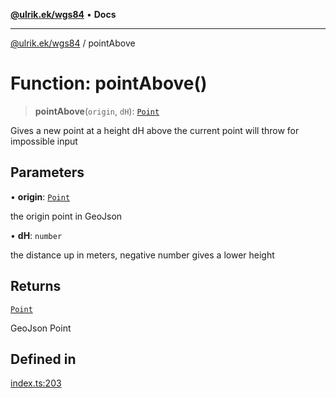 [**@ulrik.ek/wgs84**](../README.md) • **Docs**

***

[@ulrik.ek/wgs84](../globals.md) / pointAbove

# Function: pointAbove()

> **pointAbove**(`origin`, `dH`): [`Point`](../interfaces/Point.md)

Gives a new point at a height dH above the current point
will throw for impossible input

## Parameters

• **origin**: [`Point`](../interfaces/Point.md)

the origin point in GeoJson

• **dH**: `number`

the distance up in meters, negative number gives a lower height

## Returns

[`Point`](../interfaces/Point.md)

GeoJson Point

## Defined in

[index.ts:203](https://github.com/UEk/wgs84/blob/115767c3576319ff56122f2199f41fb59f155d24/src/index.ts#L203)
